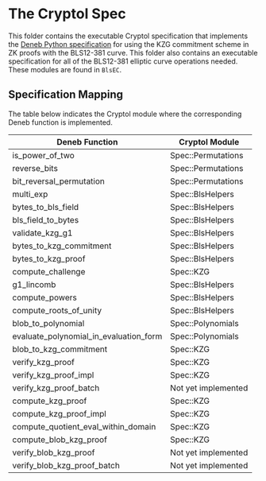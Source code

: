 # The Cryptol Spec

This folder contains the executable Cryptol specification that implements the [Deneb Python specification](https://github.com/ethereum/consensus-specs/blob/dev/specs/deneb/polynomial-commitments.md) for using the KZG commitment scheme in ZK proofs with the BLS12-381 curve.
This folder also contains an executable specification for all of the BLS12-381 elliptic curve
operations needed. These modules are found in `BlsEC`.

## Specification Mapping

The table below indicates the Cryptol module where the corresponding Deneb function is implemented.

| Deneb Function     | Cryptol Module      |
|--------------------|---------------------|
| is_power_of_two    | Spec::Permutations  |
| reverse_bits       | Spec::Permutations  |
| bit_reversal_permutation | Spec::Permutations |
| multi_exp          | Spec::BlsHelpers    |
| bytes_to_bls_field | Spec::BlsHelpers    |
| bls_field_to_bytes | Spec::BlsHelpers    |
| validate_kzg_g1    | Spec::BlsHelpers    |
| bytes_to_kzg_commitment | Spec::BlsHelpers |
| bytes_to_kzg_proof | Spec::BlsHelpers    |
| compute_challenge  | Spec::KZG           |
| g1_lincomb         | Spec::BlsHelpers    |
| compute_powers     | Spec::BlsHelpers    |
| compute_roots_of_unity | Spec::BlsHelpers |
| blob_to_polynomial | Spec::Polynomials   |
| evaluate_polynomial_in_evaluation_form   | Spec::Polynomials |
| blob_to_kzg_commitment | Spec::KZG       |
| verify_kzg_proof       | Spec::KZG       |
| verify_kzg_proof_impl  | Spec::KZG       |
| verify_kzg_proof_batch | Not yet implemented |
| compute_kzg_proof      | Spec::KZG       |
| compute_kzg_proof_impl | Spec::KZG       |
| compute_quotient_eval_within_domain | Spec::KZG |
| compute_blob_kzg_proof | Spec::KZG |
| verify_blob_kzg_proof  | Not yet implemented |
| verify_blob_kzg_proof_batch |Not yet implemented |
